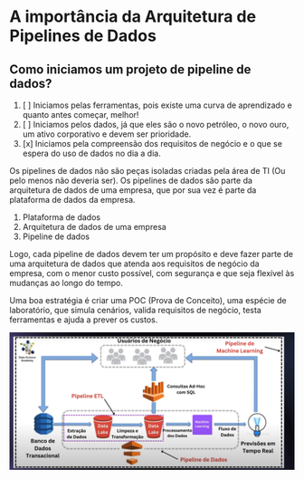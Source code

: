 # A importância da Arquitetura de Pipelines de Dados

## Como iniciamos um projeto de pipeline de dados?
1. [ ] Iniciamos pelas ferramentas, pois existe uma curva de aprendizado e quanto antes começar, melhor!
2. [ ] Iniciamos pelos dados, já que eles são o novo petróleo, o novo ouro, um ativo corporativo e devem ser prioridade.
3. [x] Iniciamos pela compreensão dos requisitos de negócio e o que se espera do uso de dados no dia a dia.

Os pipelines de dados não são peças isoladas criadas pela área de TI (Ou pelo menos não deveria ser). Os pipelines de dados são parte da arquitetura de dados de uma empresa, que por sua vez é parte da plataforma de dados da empresa.
1. Plataforma de dados
2. Arquitetura de dados de uma empresa
3. Pipeline de dados

Logo, cada pipeline de dados devem ter um propósito e deve fazer parte de uma arquitetura de dados que atenda aos requisitos de negócio da empresa, com o menor custo possível, com segurança e que seja flexível às mudanças ao longo do tempo. 

Uma boa estratégia é criar uma POC (Prova de Conceito), uma espécie de laboratório, que simula cenários, valida requisitos de negócio, testa ferramentas e ajuda a prever os custos.

![Pipeline de Dados](Pipeline%20de%20Dados.png)